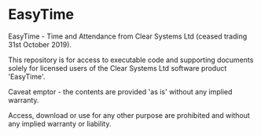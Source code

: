 # EasyTime
EasyTime - Time and Attendance from Clear Systems Ltd (ceased trading 31st October 2019).

This repository is for access to executable code and supporting documents solely for licensed users of the Clear Systems Ltd software product 'EasyTime'.

Caveat emptor - the contents are provided 'as is' without any implied warranty.

Access, download or use for any other purpose are prohibited and without any implied warranty or liability.
